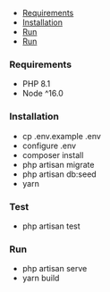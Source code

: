 * [Requirements](#step1)
* [Installation](#step2)
* [Run](#step3)
* [Run](#step4)

<a name="step1"></a>
### Requirements
* PHP 8.1
* Node ^16.0

<a name="step2"></a>
### Installation
* cp .env.example .env
* configure .env
* composer install
* php artisan migrate
* php artisan db:seed
* yarn

<a name="step4"></a>
### Test
* php artisan test
 
<a name="step4"></a>
### Run
* php artisan serve
* yarn build


